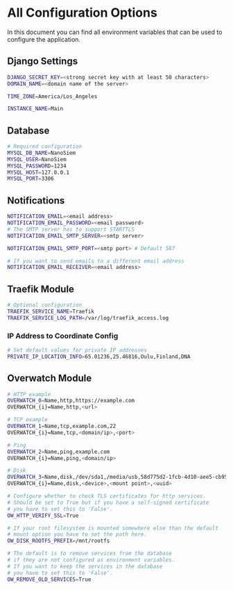 # All Configuration Options

In this document you can find all environment variables 
that can be used to configure the application.

## Django Settings

```bash
DJANGO_SECRET_KEY=<strong secret key with at least 50 characters>
DOMAIN_NAME=<domain name of the server>

TIME_ZONE=America/Los_Angeles

INSTANCE_NAME=Main
```

## Database

```bash
# Required configuration
MYSQL_DB_NAME=NanoSiem
MYSQL_USER=NanoSiem
MYSQL_PASSWORD=1234
MYSQL_HOST=127.0.0.1
MYSQL_PORT=3306
```

## Notifications

```bash
NOTIFICATION_EMAIL=<email address>
NOTIFICATION_EMAIL_PASSWORD=<email password>
# The SMTP server has to support STARTTLS
NOTIFICATION_EMAIL_SMTP_SERVER=<smtp server>

NOTIFICATION_EMAIL_SMTP_PORT=<smtp port> # Default 587

# If you want to send emails to a different email address
NOTIFICATION_EMAIL_RECEIVER=<email address>
```

## Traefik Module

```bash
# Optional configuration
TRAEFIK_SERVICE_NAME=Traefik
TRAEFIK_SERVICE_LOG_PATH=/var/log/traefik_access.log
```

### IP Address to Coordinate Config

```bash
# Set default values for private IP addresses
PRIVATE_IP_LOCATION_INFO=65.01236,25.46816,Oulu,Finland,DNA 
```

## Overwatch Module

```bash
# HTTP example
OVERWATCH_0=Name,http,https://example.com
OVERWATCH_{i}=Name,http,<url>

# TCP example
OVERWATCH_1=Name,tcp,example.com,22
OVERWATCH_{i}=Name,tcp,<domain/ip>,<port>

# Ping
OVERWATCH_2=Name,ping,example.com
OVERWATCH_{i}=Name,ping,<domain/ip>

# Disk
OVERWATCH_3=Name,disk,/dev/sda1,/media/usb,58d775d2-1fcb-4d10-aee5-cb956a86abd3
OVERWATCH_{i}=Name,disk,<device>,<mount point>,<uuid>

# Configure whether to check TLS certificates for http services.
# Should be set to True but if you have a self-signed certificate
# you have to set this to 'False'.
OW_HTTP_VERIFY_SSL=True

# If your root filesystem is mounted somewhere else than the default
# mount option you have to set the path here.
OW_DISK_ROOTFS_PREFIX=/mnt/rootfs

# The default is to remove services from the database
# if they are not configured as environment variables.
# If you want to keep the services in the database
# you have to set this to 'False'.
OW_REMOVE_OLD_SERVICES=True
```